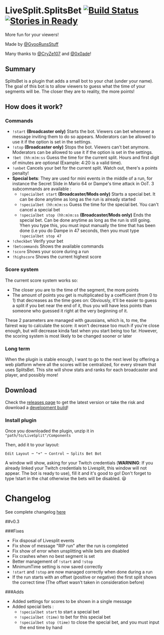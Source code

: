 # LiveSplit.SplitsBet [![Build Status](https://travis-ci.org/Gyoo/LiveSplit.SplitsBet.svg?branch=master)](https://travis-ci.org/Gyoo/LiveSplit.SplitsBet) [![Stories in Ready](https://badge.waffle.io/Gyoo/LiveSplit.SplitsBet.png?label=ready&title=Ready)](https://waffle.io/Gyoo/LiveSplit.SplitsBet)

More fun for your viewers!

Made by [@GyooRunsStuff](https://twitter.com/GyooRunsStuff)

Many thanks to [@CryZe107](https://twitter.com/CryZe107) and [@0x0ade](https://twitter.com/0x0ade)!

## Summary

SplitsBet is a plugin that adds a small bot to your chat (under your name). The goal of this bot is to allow viewers to guess what the time of your segments will be.
The closer they are to reality, the more points!

## How does it work?

### Commands

- `!start` __(Broadcaster only)__ Starts the bot. Viewers can bet whenever a message inviting them to do so appears. Moderators can be allowed to use it if the option is set in the settings.
- `!stop` __(Broadcaster only)__ Stops the bot. Viewers can't bet anymore. Moderators can be allowed to use it if the option is set in the settings.
- `!bet (hh:m)m:ss` Guess the time for the current split. Hours and first digit of minutes are optional (Example: 4:20 is a valid time).
- `!unbet` Cancels your bet for the current split. Watch out, there's a points penalty!
- __Special bets__: They are used for mini events in the middle of a run, for instance the Secret Slide in Mario 64 or Dampe's time attack in OoT. 3 subcommands are available :
  - `!specialbet start` __(Broadcaster/Mods only)__ Starts a special bet. It can be done anytime as long as the run is already started
  - `!specialbet (hh:m)m:ss` Guess the time for the special bet. You can't cancel a special bet
  - `!specialbet stop (hh:m)m:ss` __(Broadcaster/Mods only)__ Ends the special bet. Can be done anytime as long as the run is still going. Yhen you type this, you must input manually the time that has been done (i.e you do Dampe in 47 seconds, then you must type `!specialbet stop 47`
- `!checkbet` Verify your bet
- `!betcommands` Shows the available commands
- `!score` Shows your score during a run
- `!highscore` Shows the current highest score

### Score system

The current score system works so:

- The closer you are to the time of the segment, the more points
- The amount of points you get is multiplicated by a coefficient (from 0 to 1) that decreases as the time goes on: Obviously, it'll be easier to guess a split if you bet near the end of it, thus you will have less points than someone who guessed it right at the very beginning of it.

These 2 parameters are managed with gaussians, which is, to me, the fairest way to calculate the score: it won't decrease too much if you're close enough, but will decrease kinda fast when you start being too far.
However, the scoring system is most likely to be changed sooner or later

### Long term

When the plugin is stable enough, I want to go to the next level by offering a web platform where all the scores will be centralized, for every stream that uses SplitsBet. This site will show stats and ranks for each broadcaster
and player, and possibly more!

## Download

Check the [releases page](https://github.com/Gyoo/LiveSplit.SplitsBet/releases) to get the latest version or take the risk and download a [development build](https://fezmod.tk/files/travis/splitsbet/)!

### Install plugin

Once you downloaded the plugin, unzip it in `"path/to/LiveSplit"/Components`

Then, add it to your layout:
```
Edit Layout ➞ "+" ➞ Control ➞ Splits Bet Bot
```
A window will show, asking for your Twitch credentials (__WARNING__: If you already linked your Twitch credentials to Livesplit, this window will not appear. The bot is ready to use), fill it and it's good to go! Don't forget to type !start in the chat otherwise the bets will be disabled. :smiley:

# Changelog

See complete changelog [here](https://gist.github.com/Gyoo/5ea00ea18a26419731fe)

##v0.3

###Fixes

- Fix disposal of Livesplit events
- Fix show of message "RIP run" after the run is completed
- Fix show of error when unsplitting while bets are disabled
- Fix crashes when no best segment is set
- Better management of `!start` and `!stop`
- MinimumTime setting is now saved correctly
- `!start` and `!stop` are now managed correctly when done during a run
- If the run starts with an offset (positive or negative) the first split shows the correct time (The offset wasn't taken in consideration before)

###Adds

- Added settings for scores to be shown in a single message
- Added special bets :
  - `!specialbet start` to start a special bet
  - `!specialbet (time)` to bet for this special bet
  - `!specialbet stop (time)` to close the special bet, and you must input the end time by hand
